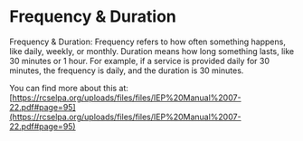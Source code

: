 # Frequency & Duration
Frequency & Duration: Frequency refers to how often something happens, like daily, weekly, or monthly. Duration means how long something lasts, like 30 minutes or 1 hour. For example, if a service is provided daily for 30 minutes, the frequency is daily, and the duration is 30 minutes.

You can find more about this at: [https://rcselpa.org/uploads/files/files/IEP%20Manual%2007-22.pdf#page=95](https://rcselpa.org/uploads/files/files/IEP%20Manual%2007-22.pdf#page=95)
